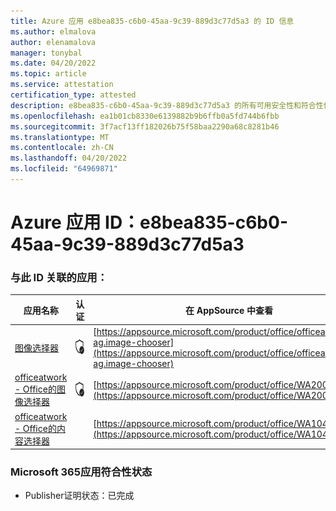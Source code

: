 ```yaml
---
title: Azure 应用 e8bea835-c6b0-45aa-9c39-889d3c77d5a3 的 ID 信息
ms.author: elmalova
author: elenamalova
manager: tonybal
ms.date: 04/20/2022
ms.topic: article
ms.service: attestation
certification_type: attested
description: e8bea835-c6b0-45aa-9c39-889d3c77d5a3 的所有可用安全性和符合性信息。
ms.openlocfilehash: ea1b01cb8330e6139882b9b6ffb0a5fd744b6fbb
ms.sourcegitcommit: 3f7acf13ff182026b75f58baa2290a68c8281b46
ms.translationtype: MT
ms.contentlocale: zh-CN
ms.lasthandoff: 04/20/2022
ms.locfileid: "64969871"
---
```

# <a name="azure-app-id-e8bea835-c6b0-45aa-9c39-889d3c77d5a3"></a>Azure 应用 ID：e8bea835-c6b0-45aa-9c39-889d3c77d5a3


### <a name="apps-associated-with-this-id"></a>与此 ID 关联的应用：
| **应用名称** | **认证** | **在 AppSource 中查看** |
|--------------|---------------|-----------------------|
| [图像选择器](../forward/officeatwork-ag.image-chooser.md) | <img alt="Certified application badge" src="../media/certified-badge.png" height="25" width="25" /> | [https://appsource.microsoft.com/product/office/officeatwork-ag.image-chooser](https://appsource.microsoft.com/product/office/officeatwork-ag.image-chooser) |
| [officeatwork - Office的图像选择器](../forward/WA200002683.md) | <img alt="Certified application badge" src="../media/certified-badge.png" height="25" width="25" /> | [https://appsource.microsoft.com/product/office/WA200002683](https://appsource.microsoft.com/product/office/WA200002683) |
| [officeatwork - Office的内容选择器](../forward/WA104380602.md) |  | [https://appsource.microsoft.com/product/office/WA104380602](https://appsource.microsoft.com/product/office/WA104380602) |

### <a name="microsoft-365-app-compliance-status"></a>Microsoft 365应用符合性状态
- Publisher证明状态：已完成
